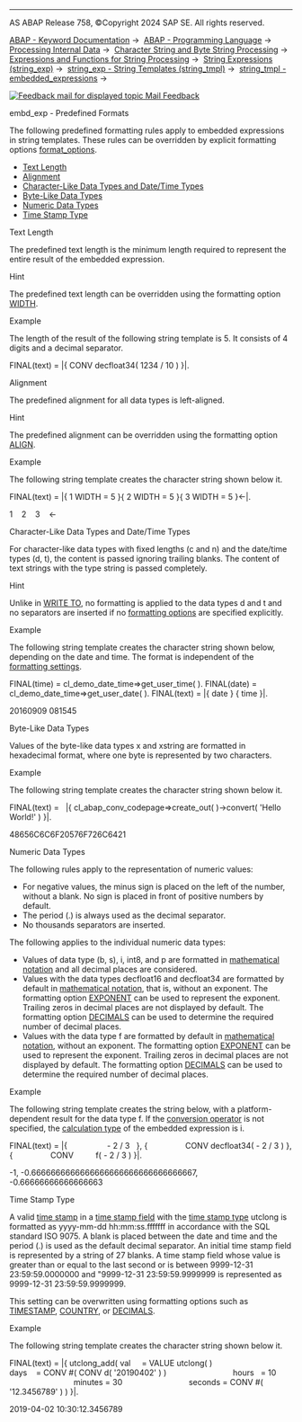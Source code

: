   

* * *

AS ABAP Release 758, ©Copyright 2024 SAP SE. All rights reserved.

[ABAP - Keyword Documentation](javascript:call_link\('abenabap.htm'\)) →  [ABAP - Programming Language](javascript:call_link\('abenabap_reference.htm'\)) →  [Processing Internal Data](javascript:call_link\('abenabap_data_working.htm'\)) →  [Character String and Byte String Processing](javascript:call_link\('abenabap_data_string.htm'\)) →  [Expressions and Functions for String Processing](javascript:call_link\('abenstring_processing_expr_func.htm'\)) →  [String Expressions (string\_exp)](javascript:call_link\('abapcompute_string.htm'\)) →  [string\_exp - String Templates (string\_tmpl)](javascript:call_link\('abenstring_templates.htm'\)) →  [string\_tmpl - embedded\_expressions](javascript:call_link\('abenstring_templates_expressions.htm'\)) → 

 [![](Mail.gif?object=Mail.gif "Feedback mail for displayed topic") Mail Feedback](mailto:f1_help@sap.com?subject=Feedback%20on%20ABAP%20Documentation&body=Document:%20embd_exp%20-%20Predefined%20Formats%2C%20ABENSTRING_TEMPLATES_PREDEF_FORMAT%2C%20758%0D%0A%0D%0AError:%0D%0A%0D%0A%0D%0A%0D%0ASuggestion%20for%20improvement:
)

embd\_exp - Predefined Formats

The following predefined formatting rules apply to embedded expressions in string templates. These rules can be overridden by explicit formatting options [format\_options](javascript:call_link\('abapcompute_string_format_options.htm'\)).

-   [Text Length](#@@ITOC@@ABENSTRING_TEMPLATES_PREDEF_FORMAT_1)
-   [Alignment](#@@ITOC@@ABENSTRING_TEMPLATES_PREDEF_FORMAT_2)
-   [Character-Like Data Types and Date/Time Types](#@@ITOC@@ABENSTRING_TEMPLATES_PREDEF_FORMAT_3)
-   [Byte-Like Data Types](#@@ITOC@@ABENSTRING_TEMPLATES_PREDEF_FORMAT_4)
-   [Numeric Data Types](#@@ITOC@@ABENSTRING_TEMPLATES_PREDEF_FORMAT_5)
-   [Time Stamp Type](#@@ITOC@@ABENSTRING_TEMPLATES_PREDEF_FORMAT_6)

Text Length   

The predefined text length is the minimum length required to represent the entire result of the embedded expression.

Hint

The predefined text length can be overridden using the formatting option [WIDTH](javascript:call_link\('abapcompute_string_format_options.htm'\)).

Example

The length of the result of the following string template is 5. It consists of 4 digits and a decimal separator.

FINAL(text) = |{ CONV decfloat34( 1234 / 10 ) }|.

Alignment   

The predefined alignment for all data types is left-aligned.

Hint

The predefined alignment can be overridden using the formatting option [ALIGN](javascript:call_link\('abapcompute_string_format_options.htm'\)).

Example

The following string template creates the character string shown below it.

FINAL(text) = |{ 1 WIDTH = 5 }{ 2 WIDTH = 5 }{ 3 WIDTH = 5 }<-|.

1    2    3    <-

Character-Like Data Types and Date/Time Types   

For character-like data types with fixed lengths (c and n) and the date/time types (d, t), the content is passed ignoring trailing blanks. The content of text strings with the type string is passed completely.

Hint

Unlike in [WRITE TO](javascript:call_link\('abenwrite_formats.htm'\)), no formatting is applied to the data types d and t and no separators are inserted if no [formatting options](javascript:call_link\('abapcompute_string_format_options.htm'\)) are specified explicitly.

Example

The following string template creates the character string shown below, depending on the date and time. The format is independent of the [formatting settings](javascript:call_link\('abencountry.htm'\)).

FINAL(time) = cl\_demo\_date\_time=>get\_user\_time( ).
FINAL(date) = cl\_demo\_date\_time=>get\_user\_date( ).
FINAL(text) = |{ date } { time }|.

20160909 081545

Byte-Like Data Types   

Values of the byte-like data types x and xstring are formatted in hexadecimal format, where one byte is represented by two characters.

Example

The following string template creates the character string shown below it.

FINAL(text) =
  |{ cl\_abap\_conv\_codepage=>create\_out( )->convert( 'Hello World!' ) }|.

48656C6C6F20576F726C6421

Numeric Data Types   

The following rules apply to the representation of numeric values:

-   For negative values, the minus sign is placed on the left of the number, without a blank. No sign is placed in front of positive numbers by default.
-   The period (.) is always used as the decimal separator.
-   No thousands separators are inserted.

The following applies to the individual numeric data types:

-   Values of data type (b, s), i, int8, and p are formatted in [mathematical notation](javascript:call_link\('abenmathematical_notation_glosry.htm'\) "Glossary Entry") and all decimal places are considered.
-   Values with the data types decfloat16 and decfloat34 are formatted by default in [mathematical notation](javascript:call_link\('abenmathematical_notation_glosry.htm'\) "Glossary Entry"), that is, without an exponent. The formatting option [EXPONENT](javascript:call_link\('abapcompute_string_format_options.htm'\)) can be used to represent the exponent. Trailing zeros in decimal places are not displayed by default. The formatting option [DECIMALS](javascript:call_link\('abapcompute_string_format_options.htm'\)) can be used to determine the required number of decimal places.
-   Values with the data type f are formatted by default in [mathematical notation](javascript:call_link\('abenmathematical_notation_glosry.htm'\) "Glossary Entry"), without an exponent. The formatting option [EXPONENT](javascript:call_link\('abapcompute_string_format_options.htm'\)) can be used to represent the exponent. Trailing zeros in decimal places are not displayed by default. The formatting option [DECIMALS](javascript:call_link\('abapcompute_string_format_options.htm'\)) can be used to determine the required number of decimal places.

Example

The following string template creates the string below, with a platform-dependent result for the data type f. If the [conversion operator](javascript:call_link\('abenconversion_operator_glosry.htm'\) "Glossary Entry") is not specified, the [calculation type](javascript:call_link\('abencalculation_type_glosry.htm'\) "Glossary Entry") of the embedded expression is i.

FINAL(text) = |{                  - 2 / 3   }, {
                CONV decfloat34( - 2 / 3 ) }, {
                CONV          f( - 2 / 3 ) }|.

\-1, -0.6666666666666666666666666666666667, -0.66666666666666663

Time Stamp Type   

A valid [time stamp](javascript:call_link\('abentime_stamp_glosry.htm'\) "Glossary Entry") in a [time stamp field](javascript:call_link\('abentimestamp_field_glosry.htm'\) "Glossary Entry") with the [time stamp type](javascript:call_link\('abentimestamp_type_glosry.htm'\) "Glossary Entry") utclong is formatted as yyyy-mm-dd hh:mm:ss.fffffff in accordance with the SQL standard ISO 9075. A blank is placed between the date and time and the period (.) is used as the default decimal separator. An initial time stamp field is represented by a string of 27 blanks. A time stamp field whose value is greater than or equal to the last second or is between 9999-12-31 23:59:59.0000000 and "9999-12-31 23:59:59.9999999 is represented as 9999-12-31 23:59:59.9999999.

This setting can be overwritten using formatting options such as [TIMESTAMP](javascript:call_link\('abapcompute_string_format_options.htm'\)), [COUNTRY](javascript:call_link\('abapcompute_string_format_options.htm'\)), or [DECIMALS](javascript:call_link\('abapcompute_string_format_options.htm'\)).

Example

The following string template creates the character string shown below it.

FINAL(text) = |{ utclong\_add( val     = VALUE utclong( )
                             days    = CONV #( CONV d( '20190402' ) )
                             hours   = 10
                             minutes = 30
                             seconds = CONV #( '12.3456789' ) ) }|.

2019-04-02 10:30:12.3456789